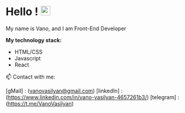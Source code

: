 # Hello ! <img  src="https://c.tenor.com/DY6Pm8lN264AAAAC/adele-hello.gif"  width="25px" />

My name is Vano, and I am Front-End Developer 

**My technology stack:**

* HTML/CSS
* Javascript
* React

📫 Contact with me:

[gMail] :    (vanovasilyan@gmail.com) 
[linkedIn] : (https://www.linkedin.com/in/vano-vasilyan-4657261b3/) 
[telegram] : (https://t.me/VanoVasilyan) 

